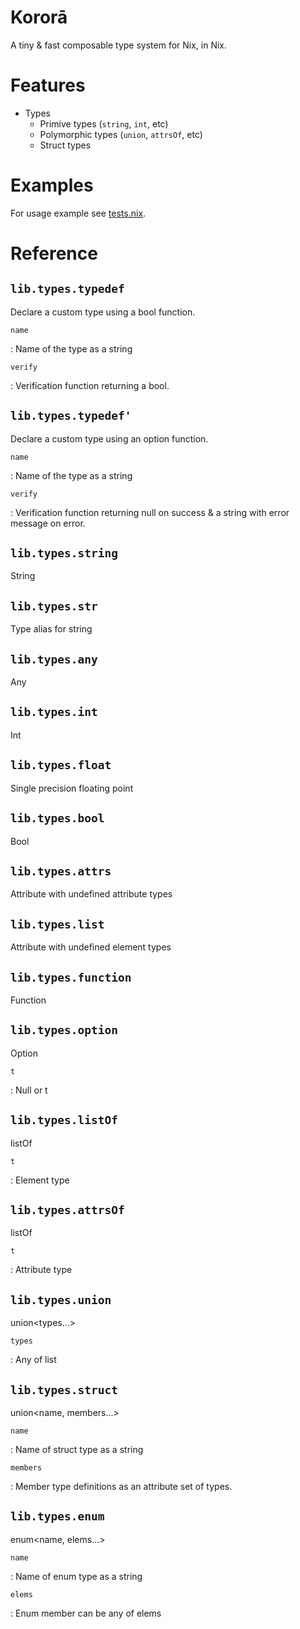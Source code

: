# Kororā 
A tiny & fast composable type system for Nix, in Nix.

# Features

- Types
  - Primive types (`string`, `int`, etc)
  - Polymorphic types (`union`, `attrsOf`, etc)
  - Struct types

# Examples
For usage example see [tests.nix](./tests.nix).

# Reference

## `lib.types.typedef` 

Declare a custom type using a bool function.

`name`

: Name of the type as a string


`verify`

: Verification function returning a bool.


## `lib.types.typedef'` 

Declare a custom type using an option<str> function.

`name`

: Name of the type as a string


`verify`

: Verification function returning null on success & a string with error message on error.


## `lib.types.string` 

String

## `lib.types.str` 

Type alias for string

## `lib.types.any` 

Any

## `lib.types.int` 

Int

## `lib.types.float` 

Single precision floating point

## `lib.types.bool` 

Bool

## `lib.types.attrs` 

Attribute with undefined attribute types

## `lib.types.list` 

Attribute with undefined element types

## `lib.types.function` 

Function

## `lib.types.option` 

Option<t>

`t`

: Null or t


## `lib.types.listOf` 

listOf<t>

`t`

: Element type


## `lib.types.attrsOf` 

listOf<t>

`t`

: Attribute type


## `lib.types.union` 

union<types...>

`types`

: Any of list<t>


## `lib.types.struct` 

union<name, members...>

`name`

: Name of struct type as a string


`members`

: Member type definitions as an attribute set of types.


## `lib.types.enum` 

enum<name, elems...>

`name`

: Name of enum type as a string


`elems`

: Enum member can be any of elems


